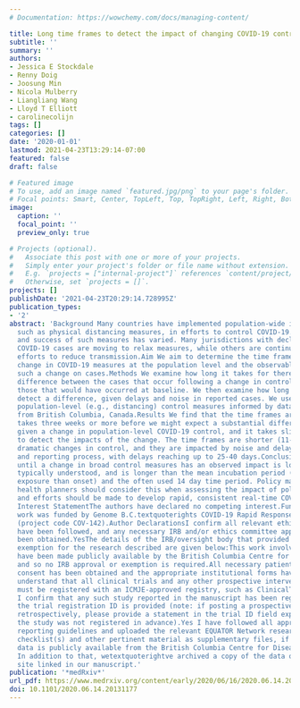 ```yaml
---
# Documentation: https://wowchemy.com/docs/managing-content/

title: Long time frames to detect the impact of changing COVID-19 control measures
subtitle: ''
summary: ''
authors:
- Jessica E Stockdale
- Renny Doig
- Joosung Min
- Nicola Mulberry
- Liangliang Wang
- Lloyd T Elliott
- carolinecolijn
tags: []
categories: []
date: '2020-01-01'
lastmod: 2021-04-23T13:29:14-07:00
featured: false
draft: false

# Featured image
# To use, add an image named `featured.jpg/png` to your page's folder.
# Focal points: Smart, Center, TopLeft, Top, TopRight, Left, Right, BottomLeft, Bottom, BottomRight.
image:
  caption: ''
  focal_point: ''
  preview_only: true

# Projects (optional).
#   Associate this post with one or more of your projects.
#   Simply enter your project's folder or file name without extension.
#   E.g. `projects = ["internal-project"]` references `content/project/deep-learning/index.md`.
#   Otherwise, set `projects = []`.
projects: []
publishDate: '2021-04-23T20:29:14.728995Z'
publication_types:
- '2'
abstract: 'Background Many countries have implemented population-wide interventions
  such as physical distancing measures, in efforts to control COVID-19. The extent
  and success of such measures has varied. Many jurisdictions with declines in reported
  COVID-19 cases are moving to relax measures, while others are continuing to intensify
  efforts to reduce transmission.Aim We aim to determine the time frame between a
  change in COVID-19 measures at the population level and the observable impact of
  such a change on cases.Methods We examine how long it takes for there to be a substantial
  difference between the cases that occur following a change in control measures and
  those that would have occurred at baseline. We then examine how long it takes to
  detect a difference, given delays and noise in reported cases. We use changes in
  population-level (e.g., distancing) control measures informed by data and estimates
  from British Columbia, Canada.Results We find that the time frames are long: it
  takes three weeks or more before we might expect a substantial difference in cases
  given a change in population-level COVID-19 control, and it takes slightly longer
  to detect the impacts of the change. The time frames are shorter (11-15 days) for
  dramatic changes in control, and they are impacted by noise and delays in the testing
  and reporting process, with delays reaching up to 25-40 days.Conclusion The time
  until a change in broad control measures has an observed impact is longer than is
  typically understood, and is longer than the mean incubation period (time between
  exposure than onset) and the often used 14 day time period. Policy makers and public
  health planners should consider this when assessing the impact of policy change,
  and efforts should be made to develop rapid, consistent real-time COVID-19 surveillance.Competing
  Interest StatementThe authors have declared no competing interest.Funding StatementThe
  work was funded by Genome B.C.textquoterights COVID-19 Rapid Response Funding Initiative
  (project code COV-142).Author DeclarationsI confirm all relevant ethical guidelines
  have been followed, and any necessary IRB and/or ethics committee approvals have
  been obtained.YesThe details of the IRB/oversight body that provided approval or
  exemption for the research described are given below:This work involves data that
  have been made publicly available by the British Columbia Centre for Disease Control,
  and so no IRB approval or exemption is required.All necessary patient/participant
  consent has been obtained and the appropriate institutional forms have been archived.YesI
  understand that all clinical trials and any other prospective interventional studies
  must be registered with an ICMJE-approved registry, such as ClinicalTrials.gov.
  I confirm that any such study reported in the manuscript has been registered and
  the trial registration ID is provided (note: if posting a prospective study registered
  retrospectively, please provide a statement in the trial ID field explaining why
  the study was not registered in advance).Yes I have followed all appropriate research
  reporting guidelines and uploaded the relevant EQUATOR Network research reporting
  checklist(s) and other pertinent material as supplementary files, if applicable.YesOur
  data is publicly available from the British Columbia Centre for Disease Control.
  In addition to that, wetextquoterightve archived a copy of the data on a github
  site linked in our manuscript.'
publication: '*medRxiv*'
url_pdf: https://www.medrxiv.org/content/early/2020/06/16/2020.06.14.20131177
doi: 10.1101/2020.06.14.20131177
---
```


